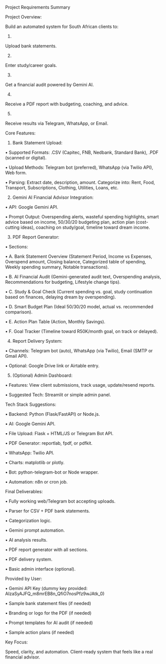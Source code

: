 Project Requirements Summary

Project Overview:

Build an automated system for South African clients to:

1.
Upload bank statements.

2.
Enter study/career goals.

3.
Get a financial audit powered by Gemini AI.

4.
Receive a PDF report with budgeting, coaching, and advice.

5.
Receive results via Telegram, WhatsApp, or Email.

Core Features:

1. Bank Statement Upload:

•
Supported Formats: .CSV (Capitec, FNB, Nedbank, Standard Bank), .PDF (scanned or digital).

•
Upload Methods: Telegram bot (preferred), WhatsApp (via Twilio API), Web form.

•
Parsing: Extract date, description, amount. Categorize into: Rent, Food, Transport, Subscriptions, Clothing, Utilities, Loans, etc.

2. Gemini AI Financial Advisor Integration:

•
API: Google Gemini API.

•
Prompt Output: Overspending alerts, wasteful spending highlights, smart advice based on income, 50/30/20 budgeting plan, action plan (cost-cutting ideas), coaching on study/goal, timeline toward dream income.

3. PDF Report Generator:

•
Sections:

•
A. Bank Statement Overview (Statement Period, Income vs Expenses, Overspend amount, Closing balance, Categorized table of spending, Weekly spending summary, Notable transactions).

•
B. AI Financial Audit (Gemini-generated audit text, Overspending analysis, Recommendations for budgeting, Lifestyle change tips).

•
C. Study & Goal Check (Current spending vs. goal, study continuation based on finances, delaying dream by overspending).

•
D. Smart Budget Plan (Ideal 50/30/20 model, actual vs. recommended comparison).

•
E. Action Plan Table (Action, Monthly Savings).

•
F. Goal Tracker (Timeline toward R50K/month goal, on track or delayed).



4. Report Delivery System:

•
Channels: Telegram bot (auto), WhatsApp (via Twilio), Email (SMTP or Gmail API).

•
Optional: Google Drive link or Airtable entry.

5. (Optional) Admin Dashboard:

•
Features: View client submissions, track usage, update/resend reports.

•
Suggested Tech: Streamlit or simple admin panel.

Tech Stack Suggestions:

•
Backend: Python (Flask/FastAPI) or Node.js.

•
AI: Google Gemini API.

•
File Upload: Flask + HTML/JS or Telegram Bot API.

•
PDF Generator: reportlab, fpdf, or pdfkit.

•
WhatsApp: Twilio API.

•
Charts: matplotlib or plotly.

•
Bot: python-telegram-bot or Node wrapper.

•
Automation: n8n or cron job.

Final Deliverables:

•
Fully working web/Telegram bot accepting uploads.

•
Parser for CSV + PDF bank statements.

•
Categorization logic.

•
Gemini prompt automation.

•
AI analysis results.

•
PDF report generator with all sections.

•
PDF delivery system.

•
Basic admin interface (optional).

Provided by User:

•
Gemini API Key (dummy key provided: AIzaSyAJFQ_m8mrEB8n_QfiO7nosPfz9wJAtk_0)

•
Sample bank statement files (if needed)

•
Branding or logo for the PDF (if needed)

•
Prompt templates for AI audit (if needed)

•
Sample action plans (if needed)

Key Focus:

Speed, clarity, and automation. Client-ready system that feels like a real financial advisor.

